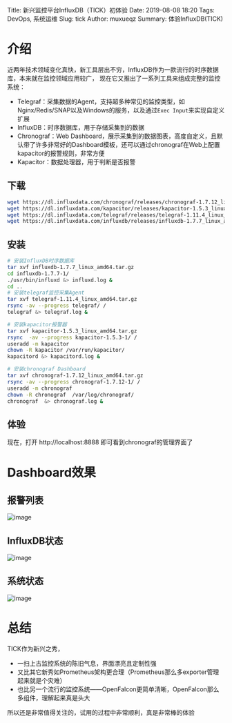Title: 新兴监控平台InfluxDB（TICK）初体验
Date: 2019-08-08 18:20
Tags: DevOps, 系统运维
Slug: tick
Author: muxueqz
Summary: 体验InfluxDB(TICK)

# 介绍
近两年技术领域变化真快，新工具层出不穷，InfluxDB作为一款流行的时序数据库，本来就在监控领域应用较广，
现在它又推出了一系列工具来组成完整的监控系统：
* Telegraf：采集数据的Agent，支持超多种常见的监控类型，如Nginx/Redis/SNAP以及Windows的服务，以及通过`Exec Input`来实现自定义扩展
* InfluxDB：时序数据库，用于存储采集到的数据
* Chronograf：Web Dashboard，展示采集到的数据图表，高度自定义，且默认带了许多非常好的Dashboard模板，还可以通过chronograf在Web上配置kapacitor的报警规则，非常方便
* Kapacitor：数据处理器，用于判断是否报警


## 下载
```bash
wget https://dl.influxdata.com/chronograf/releases/chronograf-1.7.12_linux_amd64.tar.gz
wget https://dl.influxdata.com/kapacitor/releases/kapacitor-1.5.3_linux_amd64.tar.gz
wget https://dl.influxdata.com/telegraf/releases/telegraf-1.11.4_linux_amd64.tar.gz
wget https://dl.influxdata.com/influxdb/releases/influxdb-1.7.7_linux_amd64.tar.gz
```

## 安装
```bash
# 安装InfluxDB时序数据库
tar xvf influxdb-1.7.7_linux_amd64.tar.gz
cd influxdb-1.7.7-1/
./usr/bin/influxd &> influxd.log &
cd ..
# 安装telegraf监控采集Agent
tar xvf telegraf-1.11.4_linux_amd64.tar.gz
rsync -av --progress telegraf/ /
telegraf &> telegraf.log &

# 安装kapacitor报警器
tar xvf kapacitor-1.5.3_linux_amd64.tar.gz
rsync  -av --progress kapacitor-1.5.3-1/ /
useradd -m kapacitor
chown -R kapacitor /var/run/kapacitor/
kapacitord &> kapacitord.log &

# 安装chronograf Dashboard
tar xvf chronograf-1.7.12_linux_amd64.tar.gz
rsync -av --progress chronograf-1.7.12-1/ /
useradd -m chronograf
chown -R chronograf  /var/log/chronograf/
chronograf  &> chronograf.log &
```


## 体验
现在，打开 http://localhost:8888 即可看到chronograf的管理界面了


# Dashboard效果
## 报警列表
![image](https://user-images.githubusercontent.com/730639/62693655-8033ec00-ba05-11e9-9485-b48bd03275b7.png)

## InfluxDB状态
![image](https://user-images.githubusercontent.com/730639/62693783-b1acb780-ba05-11e9-90c8-0480872b7c60.png)

## 系统状态
![image](https://user-images.githubusercontent.com/730639/62693832-cab56880-ba05-11e9-9265-ae2f607277b1.png)

# 总结
TICK作为新兴之秀，
* 一扫上古监控系统的陈旧气息，界面漂亮且定制性强
* 又比其它新秀如Prometheus架构更合理（Prometheus那么多exporter管理起来就是个灾难）
* 也比另一个流行的监控系统——OpenFalcon更简单清晰，OpenFalcon那么多组件，理解起来真是头大

所以还是非常值得关注的，试用的过程中非常顺利，真是非常棒的体验

